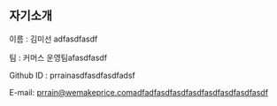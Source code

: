 자기소개
----------------------------
이름 : 김미선 adfasdfasdf

팀 : 커머스 운영팀afasdfasdf

Github ID : prrainasdfasdfasdfadsf

E-mail: prrain@wemakeprice.comadfadfasdfasdfasdfasdfasdfasdfasdf
